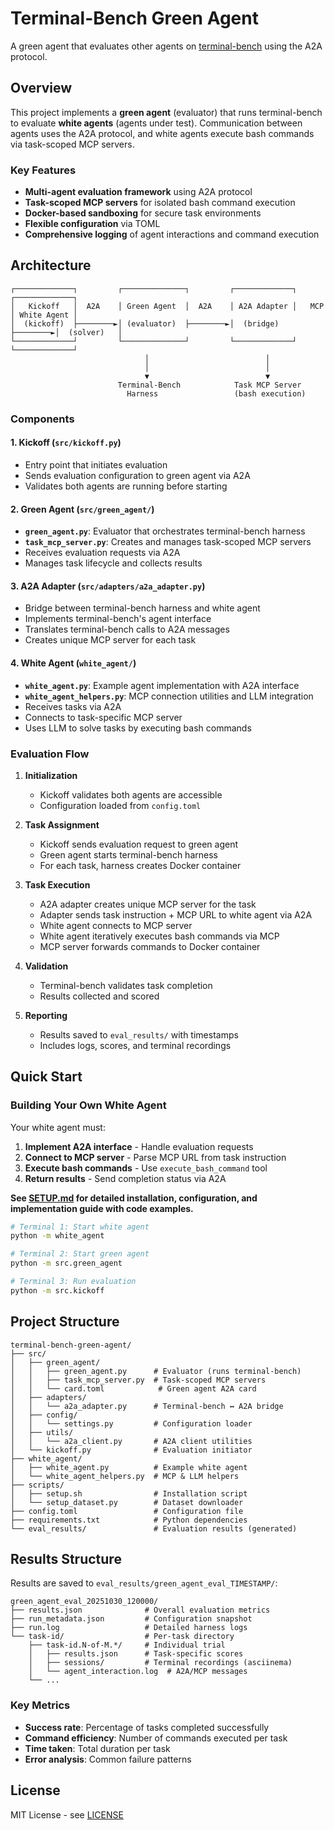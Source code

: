 # Terminal-Bench Green Agent

A green agent that evaluates other agents on [terminal-bench](https://www.tbench.ai/) using the A2A protocol.

## Overview

This project implements a **green agent** (evaluator) that runs terminal-bench to evaluate **white agents** (agents under test). Communication between agents uses the A2A protocol, and white agents execute bash commands via task-scoped MCP servers.

### Key Features

- **Multi-agent evaluation framework** using A2A protocol
- **Task-scoped MCP servers** for isolated bash command execution
- **Docker-based sandboxing** for secure task environments
- **Flexible configuration** via TOML
- **Comprehensive logging** of agent interactions and command execution

## Architecture

```
┌─────────────┐         ┌──────────────┐         ┌─────────────┐         ┌─────────────┐
│   Kickoff   │  A2A    │ Green Agent  │  A2A    │ A2A Adapter │   MCP   │ White Agent │
│  (kickoff)  ├────────►│ (evaluator)  ├────────►│  (bridge)   ├────────►│  (solver)   │
└─────────────┘         └──────────────┘         └─────────────┘         └─────────────┘
                              │                          │
                              │                          │
                              ▼                          ▼
                        Terminal-Bench            Task MCP Server
                          Harness                 (bash execution)
```

### Components

#### 1. Kickoff (`src/kickoff.py`)

- Entry point that initiates evaluation
- Sends evaluation configuration to green agent via A2A
- Validates both agents are running before starting

#### 2. Green Agent (`src/green_agent/`)

- **`green_agent.py`**: Evaluator that orchestrates terminal-bench harness
- **`task_mcp_server.py`**: Creates and manages task-scoped MCP servers
- Receives evaluation requests via A2A
- Manages task lifecycle and collects results

#### 3. A2A Adapter (`src/adapters/a2a_adapter.py`)

- Bridge between terminal-bench harness and white agent
- Implements terminal-bench's agent interface
- Translates terminal-bench calls to A2A messages
- Creates unique MCP server for each task

#### 4. White Agent (`white_agent/`)

- **`white_agent.py`**: Example agent implementation with A2A interface
- **`white_agent_helpers.py`**: MCP connection utilities and LLM integration
- Receives tasks via A2A
- Connects to task-specific MCP server
- Uses LLM to solve tasks by executing bash commands

### Evaluation Flow

1. **Initialization**

   - Kickoff validates both agents are accessible
   - Configuration loaded from `config.toml`

2. **Task Assignment**

   - Kickoff sends evaluation request to green agent
   - Green agent starts terminal-bench harness
   - For each task, harness creates Docker container

3. **Task Execution**

   - A2A adapter creates unique MCP server for the task
   - Adapter sends task instruction + MCP URL to white agent via A2A
   - White agent connects to MCP server
   - White agent iteratively executes bash commands via MCP
   - MCP server forwards commands to Docker container

4. **Validation**

   - Terminal-bench validates task completion
   - Results collected and scored

5. **Reporting**
   - Results saved to `eval_results/` with timestamps
   - Includes logs, scores, and terminal recordings

## Quick Start

### Building Your Own White Agent

Your white agent must:

1. **Implement A2A interface** - Handle evaluation requests
2. **Connect to MCP server** - Parse MCP URL from task instruction
3. **Execute bash commands** - Use `execute_bash_command` tool
4. **Return results** - Send completion status via A2A

**See [SETUP.md](SETUP.md) for detailed installation, configuration, and implementation guide with code examples.**

```bash
# Terminal 1: Start white agent
python -m white_agent

# Terminal 2: Start green agent
python -m src.green_agent

# Terminal 3: Run evaluation
python -m src.kickoff
```

## Project Structure

```
terminal-bench-green-agent/
├── src/
│   ├── green_agent/
│   │   ├── green_agent.py      # Evaluator (runs terminal-bench)
│   │   ├── task_mcp_server.py  # Task-scoped MCP servers
│   │   └── card.toml            # Green agent A2A card
│   ├── adapters/
│   │   └── a2a_adapter.py      # Terminal-bench ↔ A2A bridge
│   ├── config/
│   │   └── settings.py         # Configuration loader
│   ├── utils/
│   │   └── a2a_client.py       # A2A client utilities
│   └── kickoff.py              # Evaluation initiator
├── white_agent/
│   ├── white_agent.py          # Example white agent
│   └── white_agent_helpers.py  # MCP & LLM helpers
├── scripts/
│   ├── setup.sh                # Installation script
│   └── setup_dataset.py        # Dataset downloader
├── config.toml                 # Configuration file
├── requirements.txt            # Python dependencies
└── eval_results/               # Evaluation results (generated)
```

## Results Structure

Results are saved to `eval_results/green_agent_eval_TIMESTAMP/`:

```
green_agent_eval_20251030_120000/
├── results.json              # Overall evaluation metrics
├── run_metadata.json         # Configuration snapshot
├── run.log                   # Detailed harness logs
└── task-id/                  # Per-task directory
    ├── task-id.N-of-M.*/     # Individual trial
    │   ├── results.json      # Task-specific scores
    │   ├── sessions/         # Terminal recordings (asciinema)
    │   └── agent_interaction.log  # A2A/MCP messages
    └── ...
```

### Key Metrics

- **Success rate**: Percentage of tasks completed successfully
- **Command efficiency**: Number of commands executed per task
- **Time taken**: Total duration per task
- **Error analysis**: Common failure patterns

## License

MIT License - see [LICENSE](LICENSE)
